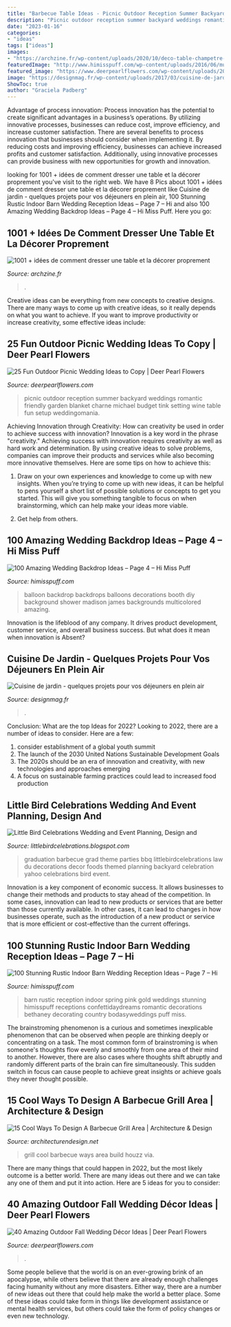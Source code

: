 ```yaml
---
title: "Barbecue Table Ideas - Picnic Outdoor Reception Summer Backyard Weddings Romantic Friendly Garden Blanket Charne Michael Budget Tink Setting Wine Table Fun Setup Weddingomania"
description: "Picnic outdoor reception summer backyard weddings romantic friendly garden blanket charne michael budget tink setting wine table fun setup weddingomania"
date: "2023-01-16"
categories:
- "ideas"
tags: ["ideas"]
images:
- "https://archzine.fr/wp-content/uploads/2020/10/deco-table-champetre-avec-des-tranches-de-tronc-des-petites-citrouilles-et-cones-de-pin-idee-d-action-de-graces.jpg"
featuredImage: "http://www.himisspuff.com/wp-content/uploads/2016/06/multicolored-wedding-balloon-backdrop.jpg"
featured_image: "https://www.deerpearlflowers.com/wp-content/uploads/2015/10/outdoor-fall-wedding-dessert-table-setting-ideas.jpg"
image: "https://designmag.fr/wp-content/uploads/2017/03/cuisine-de-jardin-pierre-luxe.jpg"
ShowToc: true
author: "Graciela Padberg"
---
```



Advantage of process innovation:
Process innovation has the potential to create significant advantages in a business’s operations. By utilizing innovative processes, businesses can reduce cost, improve efficiency, and increase customer satisfaction.
There are several benefits to process innovation that businesses should consider when implementing it. By reducing costs and improving efficiency, businesses can achieve increased profits and customer satisfaction. Additionally, using innovative processes can provide business with new opportunities for growth and innovation.

	

		
looking for 1001 + idées de comment dresser une table et la décorer proprement you've visit to the right web. We have 8 Pics about 1001 + idées de comment dresser une table et la décorer proprement like Cuisine de jardin - quelques projets pour vos déjeuners en plein air, 100 Stunning Rustic Indoor Barn Wedding Reception Ideas – Page 7 – Hi and also 100 Amazing Wedding Backdrop Ideas – Page 4 – Hi Miss Puff. Here you go:
		
    
## 1001 + Idées De Comment Dresser Une Table Et La Décorer Proprement

<img loading=lazy src="https://archzine.fr/wp-content/uploads/2020/10/deco-table-champetre-avec-des-tranches-de-tronc-des-petites-citrouilles-et-cones-de-pin-idee-d-action-de-graces.jpg" onerror="this.onerror=null;this.src='https://tse1.mm.bing.net/th?id=OIP.g-YO2GtzeDwIdJbAUrXfTgHaLG&amp;pid=15.1';" alt="1001 + idées de comment dresser une table et la décorer proprement">

_Source: archzine.fr_

>. 

	

Creative ideas can be everything from new concepts to creative designs. There are many ways to come up with creative ideas, so it really depends on what you want to achieve. If you want to improve productivity or increase creativity, some effective ideas include:

    
## 25 Fun Outdoor Picnic Wedding Ideas To Copy | Deer Pearl Flowers

<img loading=lazy src="https://www.deerpearlflowers.com/wp-content/uploads/2017/02/Summer-Outdoor-Picnic-Wedding-Ideas-11.jpg" onerror="this.onerror=null;this.src='https://tse1.mm.bing.net/th?id=OIP.7FJQaHBFByMxnyayjCrUuAHaLJ&amp;pid=15.1';" alt="25 Fun Outdoor Picnic Wedding Ideas to Copy | Deer Pearl Flowers">

_Source: deerpearlflowers.com_

>picnic outdoor reception summer backyard weddings romantic friendly garden blanket charne michael budget tink setting wine table fun setup weddingomania. 

	

Achieving Innovation through Creativity: How can creativity be used in order to achieve success with innovation?
Innovation is a key word in the phrase "creativity." Achieving success with innovation requires creativity as well as hard work and determination. By using creative ideas to solve problems, companies can improve their products and services while also becoming more innovative themselves. Here are some tips on how to achieve this: 
1. Draw on your own experiences and knowledge to come up with new insights. When you’re trying to come up with new ideas, it can be helpful to pens yourself a short list of possible solutions or concepts to get you started. This will give you something tangible to focus on when brainstorming, which can help make your ideas more viable. 

2. Get help from others.

    
## 100 Amazing Wedding Backdrop Ideas – Page 4 – Hi Miss Puff

<img loading=lazy src="http://www.himisspuff.com/wp-content/uploads/2016/06/multicolored-wedding-balloon-backdrop.jpg" onerror="this.onerror=null;this.src='https://tse3.mm.bing.net/th?id=OIP.N4uoCmBd6Moh5wuFHPXotAHaLH&amp;pid=15.1';" alt="100 Amazing Wedding Backdrop Ideas – Page 4 – Hi Miss Puff">

_Source: himisspuff.com_

>balloon backdrop backdrops balloons decorations booth diy background shower madison james backgrounds multicolored amazing. 

	

Innovation is the lifeblood of any company. It drives product development, customer service, and overall business success. But what does it mean when innovation is Absent?

    
## Cuisine De Jardin - Quelques Projets Pour Vos Déjeuners En Plein Air

<img loading=lazy src="https://designmag.fr/wp-content/uploads/2017/03/cuisine-de-jardin-pierre-luxe.jpg" onerror="this.onerror=null;this.src='https://tse1.mm.bing.net/th?id=OIP.xxWWHcw2hIzgdcSL0fpY2wHaDL&amp;pid=15.1';" alt="Cuisine de jardin - quelques projets pour vos déjeuners en plein air">

_Source: designmag.fr_

>. 

	

Conclusion: What are the top Ideas for 2022?
Looking to 2022, there are a number of ideas to consider. Here are a few: 
1. consider establishment of a global youth summit 
2. The launch of the 2030 United Nations Sustainable Development Goals 
3. The 2020s should be an era of innovation and creativity, with new technologies and approaches emerging 
4. A focus on sustainable farming practices could lead to increased food production 

    
## Little Bird Celebrations Wedding And Event Planning, Design And

<img loading=lazy src="http://1.bp.blogspot.com/-wvnscXxFn6M/T9eQZVhKzyI/AAAAAAAAGu0/Nv_VKgE0yvs/s1600/AJ+party+collage.jpg" onerror="this.onerror=null;this.src='https://tse4.mm.bing.net/th?id=OIP.JKVJok5IlJrf52_JnupQ0AHaKl&amp;pid=15.1';" alt="Little Bird Celebrations Wedding and Event Planning, Design and">

_Source: littlebirdcelebrations.blogspot.com_

>graduation barbecue grad theme parties bbq littlebirdcelebrations law du decorations decor foods themed planning backyard celebration yahoo celebrations bird event. 

	

Innovation is a key component of economic success. It allows businesses to change their methods and products to stay ahead of the competition. In some cases, innovation can lead to new products or services that are better than those currently available. In other cases, it can lead to changes in how businesses operate, such as the introduction of a new product or service that is more efficient or cost-effective than the current offerings.

    
## 100 Stunning Rustic Indoor Barn Wedding Reception Ideas – Page 7 – Hi

<img loading=lazy src="http://www.himisspuff.com/wp-content/uploads/2016/04/Pink-and-Gold-Barn-Wedding-Ideas.jpg" onerror="this.onerror=null;this.src='https://tse1.mm.bing.net/th?id=OIP.DR_olJ9kF2PpbGfSCsd2tgHaLG&amp;pid=15.1';" alt="100 Stunning Rustic Indoor Barn Wedding Reception Ideas – Page 7 – Hi">

_Source: himisspuff.com_

>barn rustic reception indoor spring pink gold weddings stunning himisspuff receptions confettidaydreams romantic decorations bethaney decorating country bodasyweddings puff miss. 

	

The brainstroming phenomenon is a curious and sometimes inexplicable phenomenon that can be observed when people are thinking deeply or concentrating on a task. The most common form of brainstroming is when someone's thoughts flow evenly and smoothly from one area of their mind to another. However, there are also cases where thoughts shift abruptly and randomly different parts of the brain can fire simultaneously. This sudden switch in focus can cause people to achieve great insights or achieve goals they never thought possible.

    
## 15 Cool Ways To Design A Barbecue Grill Area | Architecture &amp; Design

<img loading=lazy src="http://cdn.architecturendesign.net/wp-content/uploads/2015/07/121.jpg" onerror="this.onerror=null;this.src='https://tse2.mm.bing.net/th?id=OIP.MwdmxU4jjnbn6NArsBgWcAHaIY&amp;pid=15.1';" alt="15 Cool Ways To Design A Barbecue Grill Area | Architecture &amp; Design">

_Source: architecturendesign.net_

>grill cool barbecue ways area build houzz via. 

	

There are many things that could happen in 2022, but the most likely outcome is a better world. There are many ideas out there and we can take any one of them and put it into action. Here are 5 ideas for you to consider: 

    
## 40 Amazing Outdoor Fall Wedding Décor Ideas | Deer Pearl Flowers

<img loading=lazy src="https://www.deerpearlflowers.com/wp-content/uploads/2015/10/outdoor-fall-wedding-dessert-table-setting-ideas.jpg" onerror="this.onerror=null;this.src='https://tse3.mm.bing.net/th?id=OIP.ITanCsZPufsgXuBPwcKP3gHaLH&amp;pid=15.1';" alt="40 Amazing Outdoor Fall Wedding Décor Ideas | Deer Pearl Flowers">

_Source: deerpearlflowers.com_

>. 

	

Some people believe that the world is on an ever-growing brink of an apocalypse, while others believe that there are already enough challenges facing humanity without any more disasters. Either way, there are a number of new ideas out there that could help make the world a better place. Some of these ideas could take form in things like development assistance or mental health services, but others could take the form of policy changes or even new technology.

